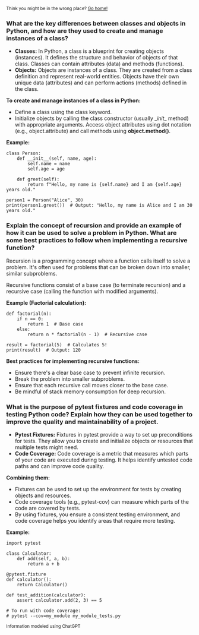<sub>Think you might be in the wrong place? [Go home!](../README.md)</sub>



### What are the key differences between classes and objects in Python, and how are they used to create and manage instances of a class?


* __Classes:__ In Python, a class is a blueprint for creating objects (instances). It defines the structure and behavior of objects of that class. Classes can contain attributes (data) and methods (functions).
* __Objects:__ Objects are instances of a class. They are created from a class definition and represent real-world entities. Objects have their own unique data (attributes) and can perform actions (methods) defined in the class.

__To create and manage instances of a class in Python:__

* Define a class using the class keyword.
* Initialize objects by calling the class constructor (usually \__init__ method) with appropriate arguments.
Access object attributes using dot notation (e.g., object.attribute) and call methods using __object.method()__.

__Example:__
```
class Person:
    def __init__(self, name, age):
        self.name = name
        self.age = age

    def greet(self):
        return f"Hello, my name is {self.name} and I am {self.age} years old."

person1 = Person("Alice", 30)
print(person1.greet())  # Output: "Hello, my name is Alice and I am 30 years old."

```

### Explain the concept of recursion and provide an example of how it can be used to solve a problem in Python. What are some best practices to follow when implementing a recursive function?

Recursion is a programming concept where a function calls itself to solve a problem. It's often used for problems that can be broken down into smaller, similar subproblems.

Recursive functions consist of a base case (to terminate recursion) and a recursive case (calling the function with modified arguments).

__Example (Factorial calculation):__
```
def factorial(n):
    if n == 0:
        return 1  # Base case
    else:
        return n * factorial(n - 1)  # Recursive case

result = factorial(5)  # Calculates 5!
print(result)  # Output: 120
```
__Best practices for implementing recursive functions:__
* Ensure there's a clear base case to prevent infinite recursion.
* Break the problem into smaller subproblems.
* Ensure that each recursive call moves closer to the base case.
* Be mindful of stack memory consumption for deep recursion.

### What is the purpose of pytest fixtures and code coverage in testing Python code? Explain how they can be used together to improve the quality and maintainability of a project.



* __Pytest Fixtures:__ Fixtures in pytest provide a way to set up preconditions for tests. They allow you to create and initialize objects or resources that multiple tests might need.
* __Code Coverage:__ Code coverage is a metric that measures which parts of your code are executed during testing. It helps identify untested code paths and can improve code quality.

__Combining them:__

* Fixtures can be used to set up the environment for tests by creating objects and resources.
* Code coverage tools (e.g., pytest-cov) can measure which parts of the code are covered by tests.
* By using fixtures, you ensure a consistent testing environment, and code coverage helps you identify areas that require more testing.

__Example:__
```
import pytest

class Calculator:
    def add(self, a, b):
        return a + b

@pytest.fixture
def calculator():
    return Calculator()

def test_addition(calculator):
    assert calculator.add(2, 3) == 5

# To run with code coverage:
# pytest --cov=my_module my_module_tests.py
```
<sub>Information modeled using ChatGPT</sub>